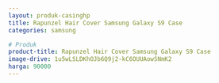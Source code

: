 ```yaml
---
layout: produk-casinghp
title: Rapunzel Hair Cover Samsung Galaxy S9 Case
categories: samsung

# Produk
product-title: Rapunzel Hair Cover Samsung Galaxy S9 Case
image-drive: 1u5wLSLDKhOJb6Q9j2-kC6OUUAowSNmK2
harga: 90000
---
```

